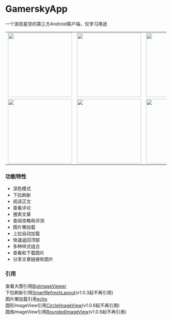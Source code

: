 # GamerskyApp
一个游民星空的第三方Android客户端，仅学习用途<br>
<table>
<tr>
<td><img src="https://user-images.githubusercontent.com/37415536/100496314-01306d00-318e-11eb-97fa-7109206d6a7a.png" width="200"></td>
<td><img src="https://user-images.githubusercontent.com/37415536/100496330-21f8c280-318e-11eb-99c0-d9eb5863ee5d.png" width="200"></td>
<td><img src="https://user-images.githubusercontent.com/37415536/100496332-2624e000-318e-11eb-8b7d-3fdfc62963d0.png" width="200"></td>
<td><img src="https://user-images.githubusercontent.com/37415536/84290079-d3228680-ab75-11ea-89a6-1d7db72cff04.png" width="200"></td>
<td><img src="https://user-images.githubusercontent.com/37415536/100496464-3c7f6b80-318f-11eb-8a01-0fd06aba2304.png" width="200"></td>
</tr>
<tr>
<td><img src="https://user-images.githubusercontent.com/37415536/97137332-893ae580-1790-11eb-809b-8cb27c162e4b.png" width="200"></td>
<td><img src="https://user-images.githubusercontent.com/37415536/97137357-935ce400-1790-11eb-9fb0-339eb93e3f15.png" width="200"></td>
<td><img src="https://user-images.githubusercontent.com/37415536/100496241-72235500-318d-11eb-8480-293a3b00311c.png" width="200"></td>
<td><img src="https://user-images.githubusercontent.com/37415536/100496249-849d8e80-318d-11eb-9f4d-52bd09eef6c3.png" width="200"></td>
<td><img src="https://user-images.githubusercontent.com/37415536/89034716-20e48f80-d36c-11ea-8fe9-61fbd8d80526.png" width="200"></td>
</tr>
</table>

### 功能特性
* 深色模式
* 下拉刷新
* 阅读正文
* 查看评论
* 搜索文章
* 查阅攻略和评测
* 图片懒加载
* 上拉自动加载
* 快速返回顶部
* 多种样式组合
* 查看和下载图片
* 分享文章链接和图片
### 引用
查看大图引用[BigImageViewer](https://github.com/Piasy/BigImageViewer)<br>
下拉刷新引用[SmartRefreshLayout](https://github.com/scwang90/SmartRefreshLayout)(v1.0.3起不再引用)<br>
图片懒加载引用[echo](https://github.com/toddmotto/echo)<br>
圆形ImageView引用[CircleImageView](https://github.com/hdodenhof/CircleImageView)(v1.0.6起不再引用)<br>
圆角ImageView引用[RoundedImageView](https://github.com/vinc3m1/RoundedImageView)(v1.0.6起不再引用)
